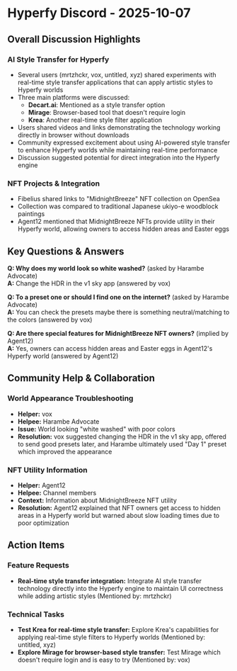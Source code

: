 # Hyperfy Discord - 2025-10-07

## Overall Discussion Highlights

### AI Style Transfer for Hyperfy
- Several users (mrtzhckr, vox, untitled, xyz) shared experiments with real-time style transfer applications that can apply artistic styles to Hyperfy worlds
- Three main platforms were discussed:
  - **Decart.ai**: Mentioned as a style transfer option
  - **Mirage**: Browser-based tool that doesn't require login
  - **Krea**: Another real-time style filter application
- Users shared videos and links demonstrating the technology working directly in browser without downloads
- Community expressed excitement about using AI-powered style transfer to enhance Hyperfy worlds while maintaining real-time performance
- Discussion suggested potential for direct integration into the Hyperfy engine

### NFT Projects & Integration
- Fibelius shared links to "MidnightBreeze" NFT collection on OpenSea
- Collection was compared to traditional Japanese ukiyo-e woodblock paintings
- Agent12 mentioned that MidnightBreeze NFTs provide utility in their Hyperfy world, allowing owners to access hidden areas and Easter eggs

## Key Questions & Answers

**Q: Why does my world look so white washed?** (asked by Harambe Advocate)  
**A:** Change the HDR in the v1 sky app (answered by vox)

**Q: To a preset one or should I find one on the internet?** (asked by Harambe Advocate)  
**A:** You can check the presets maybe there is something neutral/matching to the colors (answered by vox)

**Q: Are there special features for MidnightBreeze NFT owners?** (implied by Agent12)  
**A:** Yes, owners can access hidden areas and Easter eggs in Agent12's Hyperfy world (answered by Agent12)

## Community Help & Collaboration

### World Appearance Troubleshooting
- **Helper:** vox
- **Helpee:** Harambe Advocate
- **Issue:** World looking "white washed" with poor colors
- **Resolution:** vox suggested changing the HDR in the v1 sky app, offered to send good presets later, and Harambe ultimately used "Day 1" preset which improved the appearance

### NFT Utility Information
- **Helper:** Agent12
- **Helpee:** Channel members
- **Context:** Information about MidnightBreeze NFT utility
- **Resolution:** Agent12 explained that NFT owners get access to hidden areas in a Hyperfy world but warned about slow loading times due to poor optimization

## Action Items

### Feature Requests
- **Real-time style transfer integration:** Integrate AI style transfer technology directly into the Hyperfy engine to maintain UI correctness while adding artistic styles (Mentioned by: mrtzhckr)

### Technical Tasks
- **Test Krea for real-time style transfer:** Explore Krea's capabilities for applying real-time style filters to Hyperfy worlds (Mentioned by: untitled, xyz)
- **Explore Mirage for browser-based style transfer:** Test Mirage which doesn't require login and is easy to try (Mentioned by: vox)